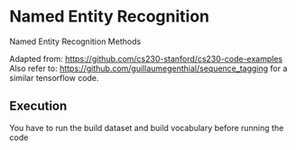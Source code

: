 # Named Entity Recognition
Named Entity Recognition Methods

Adapted from: https://github.com/cs230-stanford/cs230-code-examples
Also refer to: https://github.com/guillaumegenthial/sequence_tagging for a similar tensorflow code.

## Execution
You have to run the build dataset and build vocabulary before running the code
